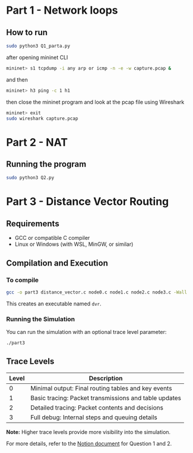 # Part 1 - Network loops
## How to run
```bash
sudo python3 Q1_parta.py
```
after opening mininet CLI
```bash
mininet> s1 tcpdump -i any arp or icmp -n -e -w capture.pcap &
```
and then
```bash
mininet> h3 ping -c 1 h1
```
then close the mininet program and look at the pcap file using Wireshark
```bash
mininet> exit
sudo wireshark capture.pcap
```

# Part 2 - NAT
## Running the program
```bash
sudo python3 Q2.py
```


# Part 3 - Distance Vector Routing

## Requirements

- GCC or compatible C compiler
- Linux or Windows (with WSL, MinGW, or similar)

## Compilation and Execution

### To compile
```bash
gcc -o part3 distance_vector.c node0.c node1.c node2.c node3.c -Wall
```
This creates an executable named `dvr`.

### Running the Simulation
You can run the simulation with an optional trace level parameter:
```bash 
./part3
```


## Trace Levels

| Level | Description                                      |
|-------|--------------------------------------------------|
| 0     | Minimal output: Final routing tables and key events |
| 1     | Basic tracing: Packet transmissions and table updates |
| 2     | Detailed tracing: Packet contents and decisions |
| 3     | Full debug: Internal steps and queuing details  |

**Note:** Higher trace levels provide more visibility into the simulation.


For more details, refer to the [Notion document](https://www.notion.so/CN-Assignment-3-1d3dacf332c080178d4bcbf897786b87?pvs=4) for Question 1 and 2.